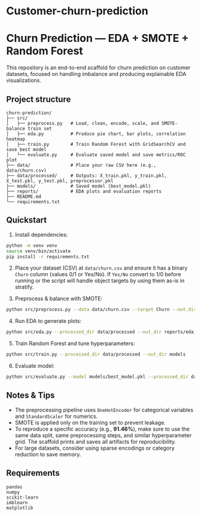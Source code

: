 # Customer-churn-prediction
# Churn Prediction — EDA + SMOTE + Random Forest

This repository is an end-to-end scaffold for churn prediction on customer datasets, focused on handling imbalance and producing explainable EDA visualizations.

## Project structure
```
churn-prediction/
├── src/
│   ├── preprocess.py   # Load, clean, encode, scale, and SMOTE-balance train set
│   ├── eda.py          # Produce pie chart, bar plots, correlation heatmap
│   ├── train.py        # Train Random Forest with GridSearchCV and save best model
│   └── evaluate.py     # Evaluate saved model and save metrics/ROC plot
├── data/               # Place your raw CSV here (e.g., data/churn.csv)
├── data/processed/     # Outputs: X_train.pkl, y_train.pkl, X_test.pkl, y_test.pkl, preprocessor.pkl
├── models/             # Saved model (best_model.pkl)
├── reports/            # EDA plots and evaluation reports
├── README.md
└── requirements.txt
```

## Quickstart
1. Install dependencies:
```bash
python -m venv venv
source venv/bin/activate
pip install -r requirements.txt
```

2. Place your dataset (CSV) at `data/churn.csv` and ensure it has a binary `Churn` column (values 0/1 or Yes/No). If `Yes/No` convert to 1/0 before running or the script will handle object targets by using them as-is in stratify.

3. Preprocess & balance with SMOTE:
```bash
python src/preprocess.py --data data/churn.csv --target Churn --out_dir data/processed --test-size 0.2
```

4. Run EDA to generate plots:
```bash
python src/eda.py --processed_dir data/processed --out_dir reports/eda_plots
```

5. Train Random Forest and tune hyperparameters:
```bash
python src/train.py --processed_dir data/processed --out_dir models
```

6. Evaluate model:
```bash
python src/evaluate.py --model models/best_model.pkl --processed_dir data/processed --out_dir reports
```

## Notes & Tips
- The preprocessing pipeline uses `OneHotEncoder` for categorical variables and `StandardScaler` for numerics.
- SMOTE is applied only on the training set to prevent leakage.
- To reproduce a specific accuracy (e.g., **91.46%**), make sure to use the same data split, same preprocessing steps, and similar hyperparameter grid. The scaffold prints and saves all artifacts for reproducibility.
- For large datasets, consider using sparse encodings or category reduction to save memory.

## Requirements
```
pandas
numpy
scikit-learn
imblearn
matplotlib
```


